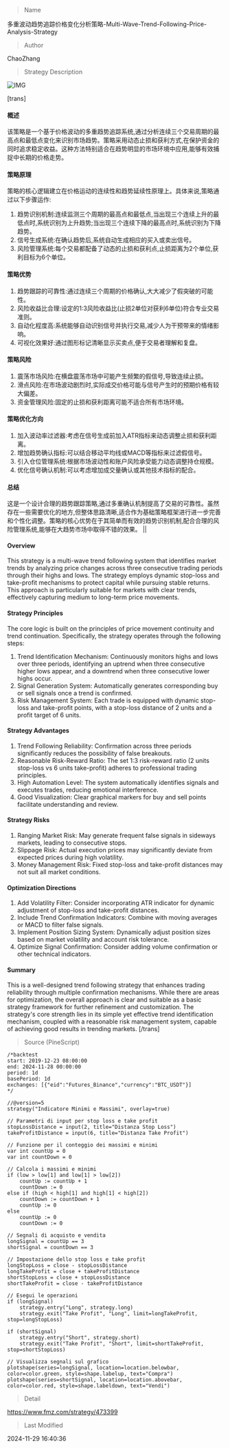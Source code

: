 
> Name

多重波动趋势追踪价格变化分析策略-Multi-Wave-Trend-Following-Price-Analysis-Strategy

> Author

ChaoZhang

> Strategy Description

![IMG](https://www.fmz.com/upload/asset/163f8de49a9c270ea43.png)

[trans]
#### 概述
该策略是一个基于价格波动的多重趋势追踪系统,通过分析连续三个交易周期的最高点和最低点变化来识别市场趋势。策略采用动态止损和获利方式,在保护资金的同时追求稳定收益。这种方法特别适合在趋势明显的市场环境中应用,能够有效捕捉中长期的价格走势。

#### 策略原理
策略的核心逻辑建立在价格运动的连续性和趋势延续性原理上。具体来说,策略通过以下步骤运作:
1. 趋势识别机制:连续监测三个周期的最高点和最低点,当出现三个连续上升的最低点时,系统识别为上升趋势;当出现三个连续下降的最高点时,系统识别为下降趋势。
2. 信号生成系统:在确认趋势后,系统自动生成相应的买入或卖出信号。
3. 风险管理系统:每个交易都配备了动态的止损和获利点,止损距离为2个单位,获利目标为6个单位。

#### 策略优势
1. 趋势跟踪的可靠性:通过连续三个周期的价格确认,大大减少了假突破的可能性。
2. 风险收益比合理:设定的1:3风险收益比(止损2单位对获利6单位)符合专业交易准则。
3. 自动化程度高:系统能够自动识别信号并执行交易,减少人为干预带来的情绪影响。
4. 可视化效果好:通过图形标记清晰显示买卖点,便于交易者理解和复盘。

#### 策略风险
1. 震荡市场风险:在横盘震荡市场中可能产生频繁的假信号,导致连续止损。
2. 滑点风险:在市场波动剧烈时,实际成交价格可能与信号产生时的预期价格有较大偏差。
3. 资金管理风险:固定的止损和获利距离可能不适合所有市场环境。

#### 策略优化方向
1. 加入波动率过滤器:考虑在信号生成前加入ATR指标来动态调整止损和获利距离。
2. 增加趋势确认指标:可以结合移动平均线或MACD等指标来过滤假信号。
3. 引入仓位管理系统:根据市场波动性和账户风险承受能力动态调整持仓规模。
4. 优化信号确认机制:可以考虑增加成交量确认或其他技术指标的配合。

#### 总结
这是一个设计合理的趋势跟踪策略,通过多重确认机制提高了交易的可靠性。虽然存在一些需要优化的地方,但整体思路清晰,适合作为基础策略框架进行进一步完善和个性化调整。策略的核心优势在于其简单而有效的趋势识别机制,配合合理的风险管理系统,能够在大趋势市场中取得不错的效果。 || 

#### Overview
This strategy is a multi-wave trend following system that identifies market trends by analyzing price changes across three consecutive trading periods through their highs and lows. The strategy employs dynamic stop-loss and take-profit mechanisms to protect capital while pursuing stable returns. This approach is particularly suitable for markets with clear trends, effectively capturing medium to long-term price movements.

#### Strategy Principles
The core logic is built on the principles of price movement continuity and trend continuation. Specifically, the strategy operates through the following steps:
1. Trend Identification Mechanism: Continuously monitors highs and lows over three periods, identifying an uptrend when three consecutive higher lows appear, and a downtrend when three consecutive lower highs occur.
2. Signal Generation System: Automatically generates corresponding buy or sell signals once a trend is confirmed.
3. Risk Management System: Each trade is equipped with dynamic stop-loss and take-profit points, with a stop-loss distance of 2 units and a profit target of 6 units.

#### Strategy Advantages
1. Trend Following Reliability: Confirmation across three periods significantly reduces the possibility of false breakouts.
2. Reasonable Risk-Reward Ratio: The set 1:3 risk-reward ratio (2 units stop-loss vs 6 units take-profit) adheres to professional trading principles.
3. High Automation Level: The system automatically identifies signals and executes trades, reducing emotional interference.
4. Good Visualization: Clear graphical markers for buy and sell points facilitate understanding and review.

#### Strategy Risks
1. Ranging Market Risk: May generate frequent false signals in sideways markets, leading to consecutive stops.
2. Slippage Risk: Actual execution prices may significantly deviate from expected prices during high volatility.
3. Money Management Risk: Fixed stop-loss and take-profit distances may not suit all market conditions.

#### Optimization Directions
1. Add Volatility Filter: Consider incorporating ATR indicator for dynamic adjustment of stop-loss and take-profit distances.
2. Include Trend Confirmation Indicators: Combine with moving averages or MACD to filter false signals.
3. Implement Position Sizing System: Dynamically adjust position sizes based on market volatility and account risk tolerance.
4. Optimize Signal Confirmation: Consider adding volume confirmation or other technical indicators.

#### Summary
This is a well-designed trend following strategy that enhances trading reliability through multiple confirmation mechanisms. While there are areas for optimization, the overall approach is clear and suitable as a basic strategy framework for further refinement and customization. The strategy's core strength lies in its simple yet effective trend identification mechanism, coupled with a reasonable risk management system, capable of achieving good results in trending markets.
[/trans]



> Source (PineScript)

``` pinescript
/*backtest
start: 2019-12-23 08:00:00
end: 2024-11-28 00:00:00
period: 1d
basePeriod: 1d
exchanges: [{"eid":"Futures_Binance","currency":"BTC_USDT"}]
*/

//@version=5
strategy("Indicatore Minimi e Massimi", overlay=true)

// Parametri di input per stop loss e take profit
stopLossDistance = input(2, title="Distanza Stop Loss")
takeProfitDistance = input(6, title="Distanza Take Profit")

// Funzione per il conteggio dei massimi e minimi
var int countUp = 0
var int countDown = 0

// Calcola i massimi e minimi
if (low > low[1] and low[1] > low[2])
    countUp := countUp + 1
    countDown := 0
else if (high < high[1] and high[1] < high[2])
    countDown := countDown + 1
    countUp := 0
else
    countUp := 0
    countDown := 0

// Segnali di acquisto e vendita
longSignal = countUp == 3
shortSignal = countDown == 3

// Impostazione dello stop loss e take profit
longStopLoss = close - stopLossDistance
longTakeProfit = close + takeProfitDistance
shortStopLoss = close + stopLossDistance
shortTakeProfit = close - takeProfitDistance

// Esegui le operazioni
if (longSignal)
    strategy.entry("Long", strategy.long)
    strategy.exit("Take Profit", "Long", limit=longTakeProfit, stop=longStopLoss)

if (shortSignal)
    strategy.entry("Short", strategy.short)
    strategy.exit("Take Profit", "Short", limit=shortTakeProfit, stop=shortStopLoss)

// Visualizza segnali sul grafico
plotshape(series=longSignal, location=location.belowbar, color=color.green, style=shape.labelup, text="Compra")
plotshape(series=shortSignal, location=location.abovebar, color=color.red, style=shape.labeldown, text="Vendi")

```

> Detail

https://www.fmz.com/strategy/473399

> Last Modified

2024-11-29 16:40:36
